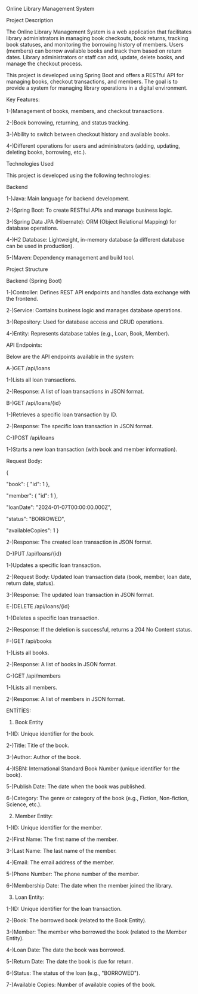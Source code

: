 Online Library Management System


Project Description

The Online Library Management System is a web application that facilitates library administrators in managing book checkouts, book returns, tracking book statuses, and monitoring the borrowing history of members. Users (members) can borrow available books and track them based on return dates. Library administrators or staff can add, update, delete books, and manage the checkout process.

This project is developed using Spring Boot and offers a RESTful API for managing books, checkout transactions, and members. The goal is to provide a system for managing library operations in a digital environment.

Key Features:

1-)Management of books, members, and checkout transactions.

2-)Book borrowing, returning, and status tracking.

3-)Ability to switch between checkout history and available books.

4-)Different operations for users and administrators (adding, updating, deleting books, borrowing, etc.).

Technologies Used

This project is developed using the following technologies:

Backend

1-)Java: Main language for backend development.

2-)Spring Boot: To create RESTful APIs and manage business logic.

3-)Spring Data JPA (Hibernate): ORM (Object Relational Mapping) for database operations.

4-)H2 Database: Lightweight, in-memory database (a different database can be used in production).

5-)Maven: Dependency management and build tool.


Project Structure

Backend (Spring Boot)

1-)Controller: Defines REST API endpoints and handles data exchange with the frontend.

2-)Service: Contains business logic and manages database operations.

3-)Repository: Used for database access and CRUD operations.

4-)Entity: Represents database tables (e.g., Loan, Book, Member).


API Endpoints:

Below are the API endpoints available in the system:

A-)GET /api/loans

1-)Lists all loan transactions.

2-)Response: A list of loan transactions in JSON format.





B-)GET /api/loans/{id}

1-)Retrieves a specific loan transaction by ID.

2-)Response: The specific loan transaction in JSON format.





C-)POST /api/loans






1-)Starts a new loan transaction (with book and member information).

Request Body:


{

  "book": { "id": 1 },

  "member": { "id": 1 },
  
  "loanDate": "2024-01-07T00:00:00.000Z",
  
  "status": "BORROWED",
  
  "availableCopies": 1
}





2-)Response: The created loan transaction in JSON format.





D-)PUT /api/loans/{id}

1-)Updates a specific loan transaction.

2-)Request Body: Updated loan transaction data (book, member, loan date, return date, status).

3-)Response: The updated loan transaction in JSON format.






E-)DELETE /api/loans/{id}

1-)Deletes a specific loan transaction.

2-)Response: If the deletion is successful, returns a 204 No Content status.







F-)GET /api/books

1-)Lists all books.

2-)Response: A list of books in JSON format.







G-)GET /api/members

1-)Lists all members.

2-)Response: A list of members in JSON format.




ENTİTİES:

1. Book Entity

1-)ID: Unique identifier for the book.

2-)Title: Title of the book.

3-)Author: Author of the book.

4-)ISBN: International Standard Book Number (unique identifier for the book).

5-)Publish Date: The date when the book was published.

6-)Category: The genre or category of the book (e.g., Fiction, Non-fiction, Science, etc.).




2. Member Entity:

1-)ID: Unique identifier for the member.

2-)First Name: The first name of the member.

3-)Last Name: The last name of the member.

4-)Email: The email address of the member.

5-)Phone Number: The phone number of the member.

6-)Membership Date: The date when the member joined the library.



3. Loan Entity:
   

1-)ID: Unique identifier for the loan transaction.

2-)Book: The borrowed book (related to the Book Entity).

3-)Member: The member who borrowed the book (related to the Member Entity).

4-)Loan Date: The date the book was borrowed.

5-)Return Date: The date the book is due for return.

6-)Status: The status of the loan (e.g., "BORROWED").

7-)Available Copies: Number of available copies of the book.








